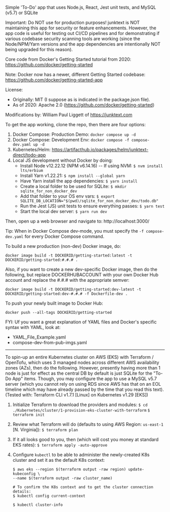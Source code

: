Simple 'To-Do' app that uses Node.js, React, Jest unit tests, and MySQL (v5.7) or SQLite

Important: Do NOT use for production purposes! junktext is NOT maintaining this app for security or feature enhancements. However, the app code is useful for testing out CI/CD pipelines and for demonstrating if various codebase security scanning tools are working (since the Node/NPM/Yarn versions and the app dependencies are intentionally NOT being upgraded for this reason).

Core code from Docker's Getting Started tutorial from 2020:
https://github.com/docker/getting-started

Note: Docker now has a newer, different Getting Started codebase:
https://github.com/docker/getting-started-app

License:

-   Originally: MIT (I suppose as is indicated in the package.json file).
-   As of 2020: Apache 2.0 (https://github.com/docker/getting-started)

Modifications by: William Paul Liggett of https://junktext.com

To get the app working, clone the repo, then there are four options:

1.  Docker Compose: Production Demo: `docker compose up -d`
2.  Docker Compose: Development Env: `docker compose -f compose-dev.yaml up -d`
3.  Kubernetes/Helm: https://artifacthub.io/packages/helm/junktext-direct/todo-app
4.  Local JS development without Docker by doing:
    -   Install Node v12.22.12 (NPM v6.14.16) -- If using NVM: `$ nvm install lts/erbium`
    -   Install Yarn v1.22.21: `$ npm install --global yarn`
    -   Have Yarn install the app dependencies: `$ yarn install`
    -   Create a local folder to be used for SQLite: `$ mkdir sqlite_for_non_docker_dev`
    -   Add that folder to your OS env vars: `$ export SQLITE_DB_LOCATION="$(pwd)/sqlite_for_non_docker_dev/todo.db"`
    -   Run the Jest (JS) unit tests to ensure everything passes: `$ yarn test`
    -   Start the local dev server: `$ yarn run dev`

Then, open up a web browser and navigate to: http://localhost:3000/

Tip: When in Docker Compose dev-mode, you must specify the `-f compose-dev.yaml` for every Docker Compose command.

To build a new production (non-dev) Docker image, do:

`docker image build -t DOCKERID/getting-started:latest -t DOCKERID/getting-started:#.#.# .`

Also, if you want to create a new dev-specific Docker image, then do the following, but replace DOCKERHUBACCOUNT with your own Docker Hub account and replace the #.#.# with the appropriate semver:

`docker image build -t DOCKERID/getting-started:dev-latest -t DOCKERID/getting-started:dev-#.#.# -f Dockerfile-dev .`

To push your newly built image to Docker Hub:

`docker push --all-tags DOCKERID/getting-started`

FYI: Uf you want a great explanation of YAML files and Docker's specific syntax with YAML, look at:

-   YAML_File_Example.yaml
-   compose-dev-from-pub-imgs.yaml

---

To spin-up an entire Kubernetes cluster on AWS (EKS) with Terraform / OpenTofu, which uses 3 managed nodes across different AWS availability zones (AZs), then do the following. However, presently having more than 1 node is just for effect as the central DB by default is just SQLite for the "To-Do App" items. Though, you may configure the app to use a MySQL v5.7 server (which you cannot rely on using RDS since AWS has that on an EOL timeline which may have already passed by the time that you read this text).
(Tested with: Terraform CLI v1.7.1 [Linux] on Kubernetes v1.29 [EKS])

1. Initialize Terraform to download the providers and modules:
   `$ cd ./Kubernetes/cluster/1-provision-eks-cluster-with-terraform`
   `$ terraform init`

2. Review what Terraform will do (defaults to using AWS Region: `us-east-1` [N. Virginia]):
   `$ terraform plan`

3. If it all looks good to you, then (which will cost you money at standard EKS rates):
   `$ terraform apply -auto-approve`

4. Configure `kubectl` to be able to administer the newly-created K8s cluster
   and set it as the default K8s context:

    ```
    $ aws eks --region $(terraform output -raw region) update-kubeconfig \
    --name $(terraform output -raw cluster_name)

    # To confirm the K8s context and to get the cluster connection details:
    $ kubectl config current-context

    $ kubectl cluster-info
    ```

